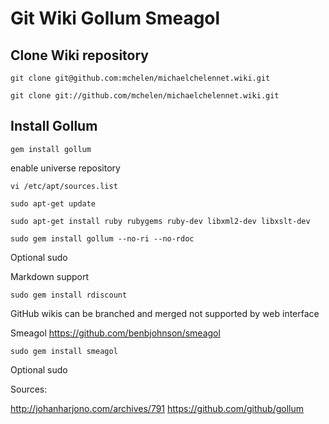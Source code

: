 # Git Wiki Gollum Smeagol


## Clone Wiki repository


```
git clone git@github.com:mchelen/michaelchelennet.wiki.git

```

```
git clone git://github.com/mchelen/michaelchelennet.wiki.git
```

## Install Gollum


```
gem install gollum
```

enable universe repository

```
vi /etc/apt/sources.list
```

```
sudo apt-get update
```

```
sudo apt-get install ruby rubygems ruby-dev libxml2-dev libxslt-dev
```

```
sudo gem install gollum --no-ri --no-rdoc
```
Optional sudo


Markdown support
```
sudo gem install rdiscount
```

GitHub wikis can be branched and merged
 not supported by web interface


Smeagol
https://github.com/benbjohnson/smeagol
```
sudo gem install smeagol
```
Optional sudo


Sources:

http://johanharjono.com/archives/791
https://github.com/github/gollum
